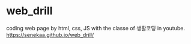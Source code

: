 # web_drill
coding web page by html, css, JS with the classe of 생활코딩 in youtube.<br>
https://senekaa.github.io/web_drill/
